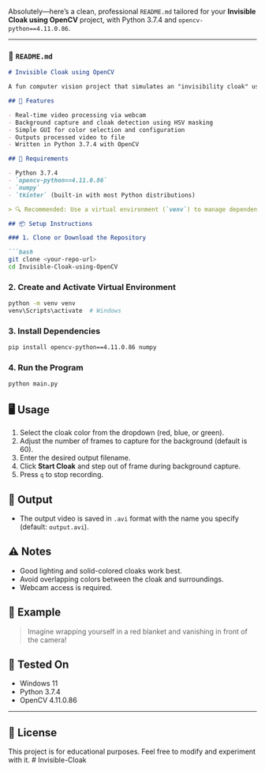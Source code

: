 Absolutely—here’s a clean, professional `README.md` tailored for your **Invisible Cloak using OpenCV** project, with Python 3.7.4 and `opencv-python==4.11.0.86`.

---

### 📄 `README.md`

```markdown
# Invisible Cloak using OpenCV

A fun computer vision project that simulates an "invisibility cloak" using OpenCV. It detects a specific cloak color (red, blue, or green) and replaces it with the background in real-time—creating the illusion of invisibility.

## 🚀 Features

- Real-time video processing via webcam
- Background capture and cloak detection using HSV masking
- Simple GUI for color selection and configuration
- Outputs processed video to file
- Written in Python 3.7.4 with OpenCV

## 🧰 Requirements

- Python 3.7.4
- `opencv-python==4.11.0.86`
- `numpy`
- `tkinter` (built-in with most Python distributions)

> 🔍 Recommended: Use a virtual environment (`venv`) to manage dependencies.

## 📦 Setup Instructions

### 1. Clone or Download the Repository

```bash
git clone <your-repo-url>
cd Invisible-Cloak-using-OpenCV
```

### 2. Create and Activate Virtual Environment

```bash
python -m venv venv
venv\Scripts\activate  # Windows
```

### 3. Install Dependencies

```bash
pip install opencv-python==4.11.0.86 numpy
```

### 4. Run the Program

```bash
python main.py
```

## 🖥️ Usage

1. Select the cloak color from the dropdown (red, blue, or green).
2. Adjust the number of frames to capture for the background (default is 60).
3. Enter the desired output filename.
4. Click **Start Cloak** and step out of frame during background capture.
5. Press `q` to stop recording.

## 📂 Output

- The output video is saved in `.avi` format with the name you specify (default: `output.avi`).

## ⚠️ Notes

- Good lighting and solid-colored cloaks work best.
- Avoid overlapping colors between the cloak and surroundings.
- Webcam access is required.

## 📸 Example

> Imagine wrapping yourself in a red blanket and vanishing in front of the camera!

## 🧪 Tested On

- Windows 11
- Python 3.7.4
- OpenCV 4.11.0.86

---

## 📜 License

This project is for educational purposes. Feel free to modify and experiment with it.
#   I n v i s i b l e - C l o a k  
 